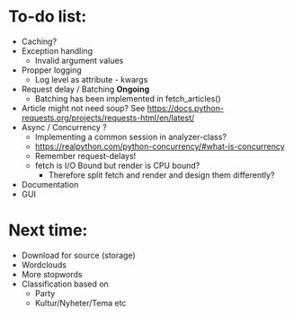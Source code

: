 # To-do list:

* Caching?
* Exception handling
  * Invalid argument values
* Propper logging
  * Log level as attribute - kwargs
* Request delay / Batching **Ongoing**
  * Batching has been implemented in fetch_articles()
* Article might not need soup? See https://docs.python-requests.org/projects/requests-html/en/latest/
* Async / Concurrency ?
  * Implementing a common session in analyzer-class?
  * https://realpython.com/python-concurrency/#what-is-concurrency
  * Remember request-delays!
  * fetch is I/O Bound but render is CPU bound?
    * Therefore split fetch and render and design them differently?
* Documentation
* GUI

# Next time:
* Download for source (storage)
* Wordclouds
* More stopwords
* Classification based on
  * Party
  * Kultur/Nyheter/Tema etc
